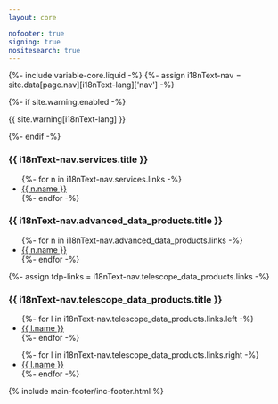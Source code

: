```yaml
---
layout: core

nofooter: true
signing: true
nositesearch: true
---
```

{%- include variable-core.liquid -%}
{%- assign i18nText-nav = site.data[page.nav][i18nText-lang]['nav'] -%}

<main class="container" property="mainContentOfPage" resource="#wb-main" typeof="WebPageElement">
    {%- if site.warning.enabled -%}
    <div class="row">
        <div class="full-width">
            <section class="alert alert-warning">
                <p>{{ site.warning[i18nText-lang] }}</p>
            </section>
        </div>
    </div>
    {%- endif -%}
    <div class="row">
        <div class="container">
            <div class="col-md-6 col-sm-6">
                <section id="services">
                    <h3>{{ i18nText-nav.services.title }}</h3>
                    <ul class="list-style-none">
                        {%- for n in i18nText-nav.services.links -%}
                            <li><a href="{{ n.url }}">{{ n.name }}</a></li>
                        {%- endfor -%}
                    </ul>
                </section>
            </div>
            <div class="col-md-6 col-sm-6">
                <section id="advanced-data-products">
                    <h3>{{ i18nText-nav.advanced_data_products.title }}</h3>
                    <ul class="list-style-none">
                        {%- for n in i18nText-nav.advanced_data_products.links -%}
                        <li><a href="{{ n.url }}">{{ n.name }}</a></li>
                        {%- endfor -%}
                    </ul>
                </section>
            </div>
            <div class="col-md-12 col-sm-12">
            {%- assign tdp-links = i18nText-nav.telescope_data_products.links -%}
                <section id="telescope-data-products">
                    <h3>{{ i18nText-nav.telescope_data_products.title }}</h3>
                    <div class="col-md-6 col-sm-6">
                        <ul class="list-style-none">
                            {%- for l in i18nText-nav.telescope_data_products.links.left -%}
                            <li><a href="{{ l.url }}">{{ l.name }}</a></li>
                            {%- endfor -%}
                        </ul>
                    </div>
                    <div class="col-md-6 col-sm-6">
                        <ul class="list-style-none">
                            {%- for l in i18nText-nav.telescope_data_products.links.right -%}
                            <li><a href="{{ l.url }}">{{ l.name }}</a></li>
                            {%- endfor -%}
                        </ul>
                    </div>
                </section>
            </div>
        </div>
    </div>
    {% include main-footer/inc-footer.html %}
</main>